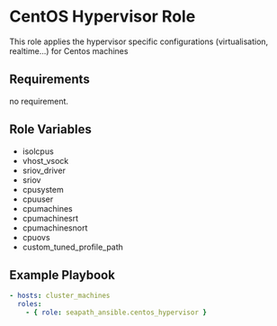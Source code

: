 # CentOS Hypervisor Role

This role applies the hypervisor specific configurations (virtualisation, realtime...) for Centos machines

## Requirements

no requirement.

## Role Variables

- isolcpus
- vhost_vsock
- sriov_driver
- sriov
- cpusystem
- cpuuser
- cpumachines
- cpumachinesrt
- cpumachinesnort
- cpuovs
- custom_tuned_profile_path

## Example Playbook

```yaml
- hosts: cluster_machines
  roles:
    - { role: seapath_ansible.centos_hypervisor }
```
